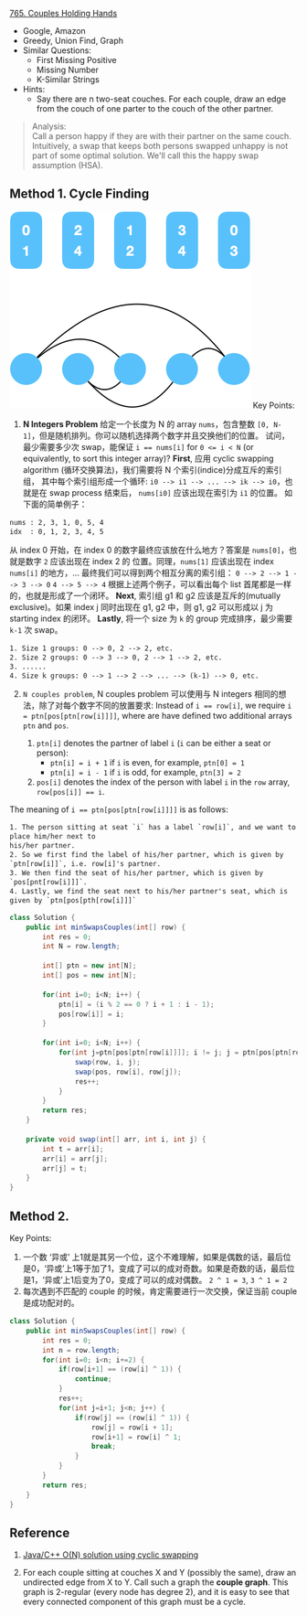 [765. Couples Holding Hands](https://leetcode.com/problems/couples-holding-hands/)

* Google, Amazon
* Greedy, Union Find, Graph
* Similar Questions:
    * First Missing Positive
    * Missing Number
    * K-Similar Strings
* Hints:
    * Say there are n two-seat couches. For each couple, draw an edge from the couch of one parter 
    to the couch of the other partner.
    
    
> Analysis:         
> Call a person happy if they are with their partner on the same couch. Intuitively, a swap 
> that keeps both persons swapped unhappy is not part of some optimal solution. We'll call this 
> the happy swap assumption (HSA).


## Method 1. Cycle Finding
![](images/765_couples_cycle_finding.png)
Key Points:
1. **N Integers Problem** 
给定一个长度为 N 的 array `nums`，包含整数 `[0, N-1]`，但是随机排列。你可以随机选择两个数字并且交换他们的位置。
试问，最少需要多少次 swap，能保证 `i == nums[i]` for `0 <= i < N` (or equivalently, to sort this integer
array)?
**First**, 应用 cyclic swapping algorithm (循环交换算法)，我们需要将 N 个索引(indice)分成互斥的索引组，
其中每个索引组形成一个循环: `i0 --> i1 --> ... --> ik --> i0`，也就是在 swap process 结束后， `nums[i0]` 
应该出现在索引为 `i1` 的位置。
如下面的简单例子：
```
nums : 2, 3, 1, 0, 5, 4
idx  : 0, 1, 2, 3, 4, 5
```
从 index 0 开始，在 index 0 的数字最终应该放在什么地方？答案是 `nums[0]`，也就是数字 `2` 应该出现在 index 2 的
位置。同理，`nums[1]` 应该出现在 index `nums[i]` 的地方，...
最终我们可以得到两个相互分离的索引组：
`0 --> 2 --> 1 --> 3 --> 0`
`4 --> 5 --> 4`
根据上述两个例子，可以看出每个 list 首尾都是一样的，也就是形成了一个闭环。
**Next**, 索引组 g1 和 g2 应该是互斥的(mutually exclusive)。如果 index j 同时出现在 g1, g2 中，则 g1, g2
可以形成以 j 为 starting index 的闭环。
**Lastly**, 将一个 size 为 `k` 的 group 完成排序，最少需要 `k-1` 次 swap。 

    1. Size 1 groups: 0 --> 0, 2 --> 2, etc.
    2. Size 2 groups: 0 --> 3 --> 0, 2 --> 1 --> 2, etc.
    3. ......
    4. Size k groups: 0 --> 1 --> 2 --> ... --> (k-1) --> 0, etc.

2. `N couples problem`, 
N couples problem 可以使用与 N integers 相同的想法，除了对每个数字不同的放置要求: Instead of `i == row[i]`,
we require `i = ptn[pos[ptn[row[i]]]]`, where are have defined two additional arrays `ptn` and `pos`.

    1. `ptn[i]` denotes the partner of label `i` (`i` can be either a seat or person):
        * `ptn[i] = i + 1` if `i` is even, for example, `ptn[0] = 1`
        * `ptn[i] = i - 1` if `i` is odd, for example, `ptn[3] = 2`
    2. `pos[i]` denotes the index of the person with label `i` in the `row` array, `row[pos[i]] == i`.
    
The meaning of `i == ptn[pos[ptn[row[i]]]]` is as follows:
    
    1. The person sitting at seat `i` has a label `row[i]`, and we want to place him/her next to 
    his/her partner.
    2. So we first find the label of his/her partner, which is given by `ptn[row[i]]`, i.e. row[i]'s partner.
    3. We then find the seat of his/her partner, which is given by `pos[pnt[row[i]]]`.
    4. Lastly, we find the seat next to his/her partner's seat, which is given by `ptn[pos[pth[row[i]]]`
    
```java
class Solution {
    public int minSwapsCouples(int[] row) {
        int res = 0;
        int N = row.length;
        
        int[] ptn = new int[N];
        int[] pos = new int[N];
        
        for(int i=0; i<N; i++) {
            ptn[i] = (i % 2 == 0 ? i + 1 : i - 1);
            pos[row[i]] = i;
        }
        
        for(int i=0; i<N; i++) {
            for(int j=ptn[pos[ptn[row[i]]]]; i != j; j = ptn[pos[ptn[row[i]]]]) {
                swap(row, i, j);
                swap(pos, row[i], row[j]);
                res++;
            }
        }
        return res;
    }
    
    private void swap(int[] arr, int i, int j) {
        int t = arr[i];
        arr[i] = arr[j];
        arr[j] = t;
    }
}
```


## Method 2. 
Key Points:
1. 一个数 ‘异或’ 上1就是其另一个位，这个不难理解，如果是偶数的话，最后位是0，‘异或’上1等于加了1，变成了可以的成对奇数。如果是奇数的话，最后位是1，‘异或’上1后变为了0，变成了可以的成对偶数。
    `2 ^ 1 = 3`, `3 ^ 1 = 2`
2. 每次遇到不匹配的 couple 的时候，肯定需要进行一次交换，保证当前 couple 是成功配对的。
```java
class Solution {
    public int minSwapsCouples(int[] row) {
        int res = 0;
        int n = row.length;
        for(int i=0; i<n; i+=2) {
            if(row[i+1] == (row[i] ^ 1)) {
                continue;
            }
            res++;
            for(int j=i+1; j<n; j++) {
                if(row[j] == (row[i] ^ 1)) {
                    row[j] = row[i + 1];
                    row[i+1] = row[i] ^ 1;
                    break;
                }
            }
        }
        return res;
    }
}
```

## Reference
1. [Java/C++ O(N) solution using cyclic swapping](https://leetcode.com/problems/couples-holding-hands/discuss/113362/JavaC%2B%2B-O(N)-solution-using-cyclic-swapping)


1. For each couple sitting at couches X and Y (possibly the same), draw an undirected edge from X 
to Y. Call such a graph the **couple graph**. This graph is 2-regular (every node has degree 2), 
and it is easy to see that every connected component of this graph must be a cycle.